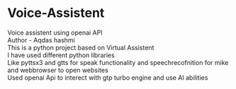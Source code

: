 # Voice-Assistent
Voice assistent using openai API
</br>
Author - Aqdas hashmi
</br>
This is a python project based on Virtual Assistent 
</br>
I have used different python libraries 
</br>
Like pyttsx3 and gtts for speak functionality and speechrecofnition for mike and webbrowser to open websites
</br>
Used openai Api to interect with gtp turbo engine and use AI abilities
